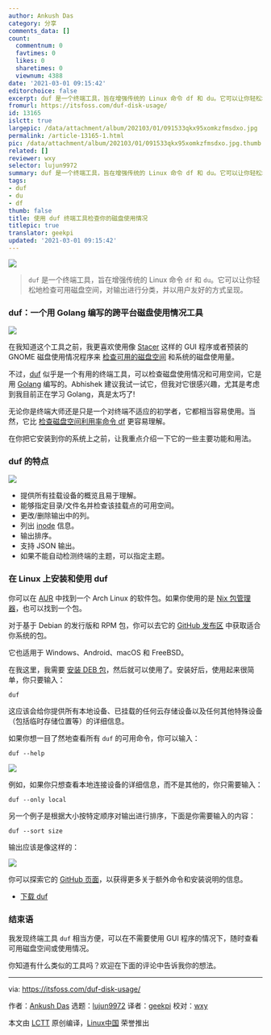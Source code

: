 ```yaml
---
author: Ankush Das
category: 分享
comments_data: []
count:
  commentnum: 0
  favtimes: 0
  likes: 0
  sharetimes: 0
  viewnum: 4388
date: '2021-03-01 09:15:42'
editorchoice: false
excerpt: duf 是一个终端工具，旨在增强传统的 Linux 命令 df 和 du。它可以让你轻松地检查可用磁盘空间，对输出进行分类，并以用户友好的方式呈现。
fromurl: https://itsfoss.com/duf-disk-usage/
id: 13165
islctt: true
largepic: /data/attachment/album/202103/01/091533qkx95xomkzfmsdxo.jpg
permalink: /article-13165-1.html
pic: /data/attachment/album/202103/01/091533qkx95xomkzfmsdxo.jpg.thumb.jpg
related: []
reviewer: wxy
selector: lujun9972
summary: duf 是一个终端工具，旨在增强传统的 Linux 命令 df 和 du。它可以让你轻松地检查可用磁盘空间，对输出进行分类，并以用户友好的方式呈现。
tags:
- duf
- du
- df
thumb: false
title: 使用 duf 终端工具检查你的磁盘使用情况
titlepic: true
translator: geekpi
updated: '2021-03-01 09:15:42'
---
```


![](/data/attachment/album/202103/01/091533qkx95xomkzfmsdxo.jpg)



> 
> `duf` 是一个终端工具，旨在增强传统的 Linux 命令 `df` 和 `du`。它可以让你轻松地检查可用磁盘空间，对输出进行分类，并以用户友好的方式呈现。
> 
> 
> 


### duf：一个用 Golang 编写的跨平台磁盘使用情况工具


![](/data/attachment/album/202103/01/091542sgmflzc4fh4gzcrf.jpg)


在我知道这个工具之前，我更喜欢使用像 [Stacer](https://itsfoss.com/optimize-ubuntu-stacer/) 这样的 GUI 程序或者预装的 GNOME 磁盘使用情况程序来 [检查可用的磁盘空间](https://itsfoss.com/check-free-disk-space-linux/) 和系统的磁盘使用量。


不过，[duf](https://github.com/muesli/duf) 似乎是一个有用的终端工具，可以检查磁盘使用情况和可用空间，它是用 [Golang](https://golang.org/) 编写的。Abhishek 建议我试一试它，但我对它很感兴趣，尤其是考虑到我目前正在学习 Golang，真是太巧了!


无论你是终端大师还是只是一个对终端不适应的初学者，它都相当容易使用。当然，它比 [检查磁盘空间利用率命令 df](https://linuxhandbook.com/df-command/) 更容易理解。


在你把它安装到你的系统上之前，让我重点介绍一下它的一些主要功能和用法。


### duf 的特点


![](/data/attachment/album/202103/01/091543hd8ahk461m7ehk1m.jpg)


* 提供所有挂载设备的概览且易于理解。
* 能够指定目录/文件名并检查该挂载点的可用空间。
* 更改/删除输出中的列。
* 列出 [inode](https://linuxhandbook.com/inode-linux/) 信息。
* 输出排序。
* 支持 JSON 输出。
* 如果不能自动检测终端的主题，可以指定主题。


### 在 Linux 上安装和使用 duf


你可以在 [AUR](https://itsfoss.com/aur-arch-linux/) 中找到一个 Arch Linux 的软件包。如果你使用的是 [Nix 包管理器](https://github.com/NixOS/nixpkgs)，也可以找到一个包。


对于基于 Debian 的发行版和 RPM 包，你可以去它的 [GitHub 发布区](https://github.com/muesli/duf/releases) 中获取适合你系统的包。


它也适用于 Windows、Android、macOS 和 FreeBSD。


在我这里，我需要 [安装 DEB 包](https://itsfoss.com/install-deb-files-ubuntu/)，然后就可以使用了。安装好后，使用起来很简单，你只要输入：



```
duf

```

这应该会给你提供所有本地设备、已挂载的任何云存储设备以及任何其他特殊设备（包括临时存储位置等）的详细信息。


如果你想一目了然地查看所有 `duf` 的可用命令，你可以输入：



```
duf --help

```

![](/data/attachment/album/202103/01/091543tou8h66uzhqj6s6u.jpg)


例如，如果你只想查看本地连接设备的详细信息，而不是其他的，你只需要输入：



```
duf --only local

```

另一个例子是根据大小按特定顺序对输出进行排序，下面是你需要输入的内容：



```
duf --sort size

```

输出应该是像这样的：


![](/data/attachment/album/202103/01/091544d46wffdg1g40fv06.jpg)


你可以探索它的 [GitHub 页面](https://github.com/muesli/duf)，以获得更多关于额外命令和安装说明的信息。


* [下载 duf](https://github.com/muesli/duf)


### 结束语


我发现终端工具 `duf` 相当方便，可以在不需要使用 GUI 程序的情况下，随时查看可用磁盘空间或使用情况。


你知道有什么类似的工具吗？欢迎在下面的评论中告诉我你的想法。




---


via: <https://itsfoss.com/duf-disk-usage/>


作者：[Ankush Das](https://itsfoss.com/author/ankush/) 选题：[lujun9972](https://github.com/lujun9972) 译者：[geekpi](https://github.com/geekpi) 校对：[wxy](https://github.com/wxy)


本文由 [LCTT](https://github.com/LCTT/TranslateProject) 原创编译，[Linux中国](https://linux.cn/) 荣誉推出